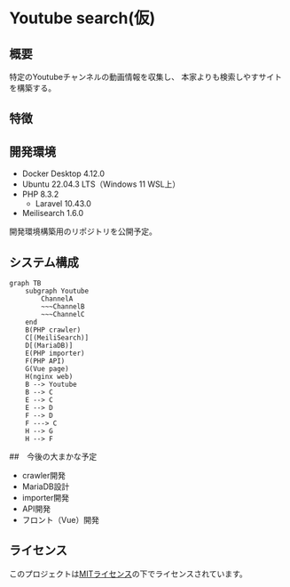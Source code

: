 # Youtube search(仮)

## 概要

特定のYoutubeチャンネルの動画情報を収集し、
本家よりも検索しやすサイトを構築する。

## 特徴


## 開発環境
- Docker Desktop 4.12.0
- Ubuntu 22.04.3 LTS（Windows 11 WSL上）
- PHP 8.3.2
    - Laravel 10.43.0
- Meilisearch 1.6.0

開発環境構築用のリポジトリを公開予定。


## システム構成  

```mermaid
graph TB
    subgraph Youtube
        ChannelA
        ~~~ChannelB
        ~~~ChannelC
    end
    B(PHP crawler)
    C[(MeiliSearch)]
    D[(MariaDB)]
    E(PHP importer)
    F(PHP API)
    G(Vue page)
    H(nginx web)
    B --> Youtube
    B --> C
    E --> C
    E --> D
    F --> D
    F ---> C
    H --> G 
    H --> F
```

##　今後の大まかな予定
- crawler開発
- MariaDB設計
- importer開発
- API開発
- フロント（Vue）開発

## ライセンス

このプロジェクトは[MITライセンス](LICENSE)の下でライセンスされています。

